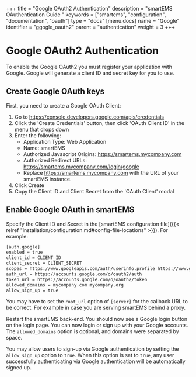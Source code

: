 +++
title = "Google OAuth2 Authentication"
description = "smartEMS OAuthentication Guide "
keywords = ["smartems", "configuration", "documentation", "oauth"]
type = "docs"
[menu.docs]
name = "Google"
identifier = "ggogle_oauth2"
parent = "authentication"
weight = 3
+++

# Google OAuth2 Authentication

To enable the Google OAuth2 you must register your application with Google. Google will generate a client ID and secret key for you to use.

## Create Google OAuth keys

First, you need to create a Google OAuth Client:

1. Go to https://console.developers.google.com/apis/credentials
2. Click the 'Create Credentials' button, then click 'OAuth Client ID' in the menu that drops down
3. Enter the following:
   - Application Type: Web Application
   - Name: smartEMS
   - Authorized Javascript Origins: https://smartems.mycompany.com
   - Authorized Redirect URLs: https://smartems.mycompany.com/login/google
   - Replace https://smartems.mycompany.com with the URL of your smartEMS instance.
4. Click Create
5. Copy the Client ID and Client Secret from the 'OAuth Client' modal

## Enable Google OAuth in smartEMS

Specify the Client ID and Secret in the [smartEMS configuration file]({{< relref "installation/configuration.md#config-file-locations" >}}). For example:

```bash
[auth.google]
enabled = true
client_id = CLIENT_ID
client_secret = CLIENT_SECRET
scopes = https://www.googleapis.com/auth/userinfo.profile https://www.googleapis.com/auth/userinfo.email
auth_url = https://accounts.google.com/o/oauth2/auth
token_url = https://accounts.google.com/o/oauth2/token
allowed_domains = mycompany.com mycompany.org
allow_sign_up = true
```

You may have to set the `root_url` option of `[server]` for the callback URL to be 
correct. For example in case you are serving smartEMS behind a proxy.

Restart the smartEMS back-end. You should now see a Google login button
on the login page. You can now login or sign up with your Google
accounts. The `allowed_domains` option is optional, and domains were separated by space.

You may allow users to sign-up via Google authentication by setting the
`allow_sign_up` option to `true`. When this option is set to `true`, any
user successfully authenticating via Google authentication will be
automatically signed up.
